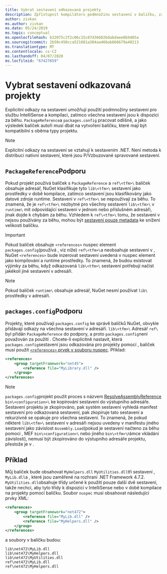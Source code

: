 ```yaml
---
title: Vybrat sestavení odkazovaná projekty
description: Zpřístupnit kompilátoru podmnožinu sestavení v balíčku, zatímco všechna sestavení jsou k dispozici za běhu.
author: zivkan
ms.author: zivkan
ms.date: 05/24/2019
ms.topic: conceptual
ms.openlocfilehash: b32075c3f2c06c15c07d36602bdabdaee8b9405a
ms.sourcegitcommit: 2b50c450cca521681a384aa466ab666679a40213
ms.translationtype: MT
ms.contentlocale: cs-CZ
ms.lasthandoff: 04/07/2020
ms.locfileid: "67427659"
---
```

# <a name="select-assemblies-referenced-by-projects"></a>Vybrat sestavení odkazovaná projekty

Explicitní odkazy na sestavení umožňují použití podmnožiny sestavení pro službu IntelliSense a kompilaci, zatímco všechna sestavení jsou k dispozici za běhu. `PackageReference`a `packages.config` pracovat odlišně, a jako výsledek balíček autoři musí dbát na vytvoření balíčku, které mají být kompatibilní s oběma typy projektu.

> [!Note]
> Explicitní odkazy na sestavení se vztahují k sestavením .NET. Není metoda k distribuci nativní sestavení, které jsou P/Vzbuzované spravované sestavení.

## <a name="packagereference-support"></a>`PackageReference`Podporu

Pokud projekt používá balíček s `PackageReference` a `ref\<tfm>\` balíček obsahuje adresář, NuGet klasifikuje tyto `lib\<tfm>\` sestavení jako prostředky v době kompilace, zatímco sestavení jsou klasifikovány jako datové zdroje runtime. Sestavení v `ref\<tfm>\` se nepoužívají za běhu. To znamená, že je `ref\<tfm>\` nezbytné pro všechny sestavení `lib\<tfm>\` v `runtime\` mít odpovídající sestavení v jednom nebo příslušném adresáři, jinak dojde k chybám za běhu. Vzhledem k `ref\<tfm>\` tomu, že sestavení v nejsou používány za běhu, mohou být [sestavení pouze metadata](https://github.com/dotnet/roslyn/blob/master/docs/features/refout.md) ke snížení velikosti balíčku.

> [!Important]
> Pokud balíček obsahuje `<references>` nuspec element `packages.config`(používá , viz níže) `ref\<tfm>\`a neobsahuje sestavení v , NuGet `<references>` bude inzerovat sestavení uvedená v nuspec element jako kompilování a runtime prostředky. To znamená, že budou existovat výjimky za běhu, když odkazovaná `lib\<tfm>\` sestavení potřebují načíst jakékoli jiné sestavení v adresáři.

> [!Note]
> Pokud balíček `runtime\` obsahuje adresář, NuGet nesmí používat `lib\` prostředky v adresáři.

## <a name="packagesconfig-support"></a>`packages.config`Podporu

Projekty, které používají `packages.config` ke správě balíčků NuGet, obvykle přidávají odkazy na všechna sestavení v adresáři. `lib\<tfm>\` Adresář `ref\` byl přidán `PackageReference` do podpory, a proto `packages.config`není považován za použití . Chcete-li explicitně nastavit, která `packages.config`sestavení jsou odkazována pro projekty pomocí , balíček musí použít [ `<references>` prvek v souboru nuspec](../reference/nuspec.md#explicit-assembly-references). Příklad:

```xml
<references>
    <group targetFramework="net45">
        <reference file="MyLibrary.dll" />
    </group>
</references>
```

> [!Note]
> `packages.config`projekt použít proces s názvem [ResolveAssemblyReference](https://github.com/Microsoft/msbuild/blob/master/documentation/wiki/ResolveAssemblyReference.md) `bin\<configuration>\` ke kopírování sestavení do výstupního adresáře. Sestavení projektu je zkopírováno, pak systém sestavení vyhledá manifest sestavení pro odkazovaná sestavení, pak zkopíruje tato sestavení a rekurzivně se opakuje pro všechna sestavení. To znamená, že pokud některé `lib\<tfm>\` sestavení v adresáři nejsou uvedeny v manifestu jiného sestavení jako závislost `Assembly.Load`(pokud je sestavení načteno za běhu pomocí , MEF `bin\<configuration>\` nebo jiného `bin\<tfm>\`rámce vkládání závislostí), nemusí být zkopírováno do výstupního adresáře projektu, přestože je v .

## <a name="example"></a>Příklad

Můj balíček bude obsahovat `MyHelpers.dll` `MyUtilities.dll`tři sestavení , `MyLib.dll`a , které jsou zaměřené na rozhraní .NET Framework 4.7.2. `MyUtilities.dll`obsahuje třídy určené k použití pouze další dvě sestavení, takže nechci, aby tyto třídy k dispozici v IntelliSense nebo v době kompilace na projekty pomocí balíčku. Soubor `nuspec` musí obsahovat následující prvky XML:

```xml
<references>
    <group targetFramework="net472">
        <reference file="MyLib.dll" />
        <reference file="MyHelpers.dll" />
    </group>
</references>
```

a soubory v balíčku budou:

```text
lib\net472\MyLib.dll
lib\net472\MyHelpers.dll
lib\net472\MyUtilities.dll
ref\net472\MyLib.dll
ref\net472\MyHelpers.dll
```
